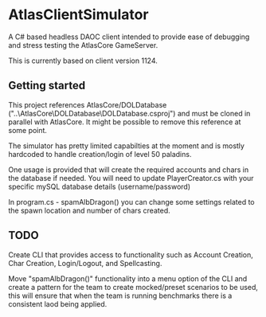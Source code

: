 # AtlasClientSimulator

A C# based headless DAOC client intended to provide ease of debugging and stress testing the AtlasCore GameServer.

This is currently based on client version 1124.

## Getting started

This project references AtlasCore/DOLDatabase ("..\AtlasCore\DOLDatabase\DOLDatabase.csproj") and must be cloned in parallel with AtlasCore. It might be possible to remove this reference at some point.

The simulator has pretty limited capabilties at the moment and is mostly hardcoded to handle creation/login of level 50 paladins.

One usage is provided that will create the required accounts and chars in the database if needed. You will need to update PlayerCreator.cs with your specific mySQL database details (username/password)

In program.cs - spamAlbDragon() you can change some settings related to the spawn location and number of chars created. 

## TODO

Create CLI that provides access to functionality such as Account Creation, Char Creation, Login/Logout, and Spellcasting.

Move "spamAlbDragon()" functionality into a menu option of the CLI and create a pattern for the team to create mocked/preset scenarios to be used, this will ensure that when the team is running benchmarks there is a consistent laod being applied.